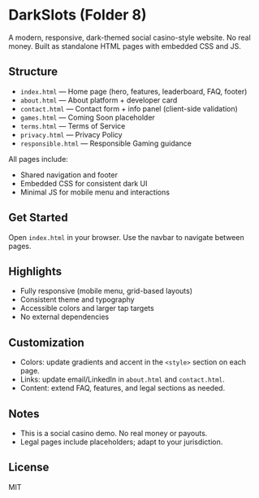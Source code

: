 # DarkSlots (Folder 8)

A modern, responsive, dark-themed social casino-style website. No real money. Built as standalone HTML pages with embedded CSS and JS.

## Structure

- `index.html` — Home page (hero, features, leaderboard, FAQ, footer)
- `about.html` — About platform + developer card
- `contact.html` — Contact form + info panel (client-side validation)
- `games.html` — Coming Soon placeholder
- `terms.html` — Terms of Service
- `privacy.html` — Privacy Policy
- `responsible.html` — Responsible Gaming guidance

All pages include:
- Shared navigation and footer
- Embedded CSS for consistent dark UI
- Minimal JS for mobile menu and interactions

## Get Started

Open `index.html` in your browser. Use the navbar to navigate between pages.

## Highlights

- Fully responsive (mobile menu, grid-based layouts)
- Consistent theme and typography
- Accessible colors and larger tap targets
- No external dependencies

## Customization

- Colors: update gradients and accent in the `<style>` section on each page.
- Links: update email/LinkedIn in `about.html` and `contact.html`.
- Content: extend FAQ, features, and legal sections as needed.

## Notes

- This is a social casino demo. No real money or payouts.
- Legal pages include placeholders; adapt to your jurisdiction.

## License

MIT


